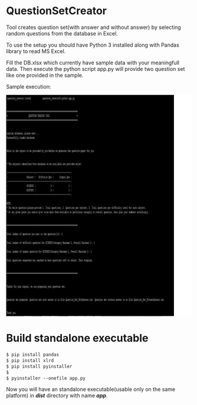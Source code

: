 # QuestionSetCreator

Tool creates question set(with answer and without answer) by selecting random questions from the database in Excel.

To use the setup you should have Python 3 installed along with Pandas library to read MS Excel.

Fill the DB.xlsx which currently have sample data with your meaningfull data. Then execute the python script app.py will provide two question set like one provided in the sample.

Sample execution:

<img src="Image.jpg" height="600">


# Build standalone executable

```
$ pip install pandas
$ pip install xlrd
$ pip install pyinstaller
$
$ pyinstaller --onefile app.py
```

Now you will have an standalone executable(usable only on the same platform) in ***dist*** directory with name ***app***.
